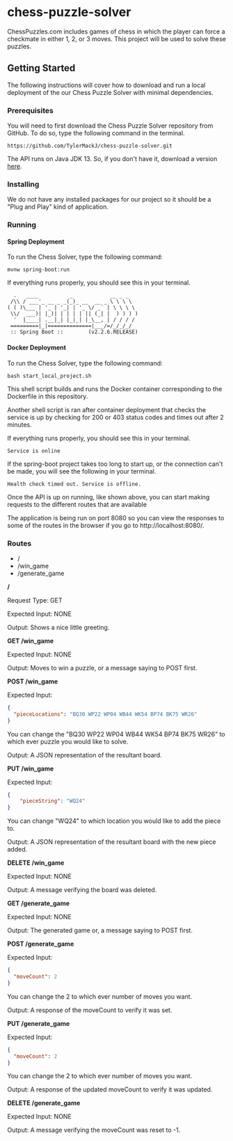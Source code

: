 # chess-puzzle-solver
ChessPuzzles.com includes games of chess in which the player can force a 
checkmate in either 1, 2, or 3 moves. This project will be used to solve 
these puzzles.

## Getting Started

The following instructions will cover how to download and run a local 
deployment of the our Chess Puzzle Solver with minimal dependencies.

### Prerequisites

You will need to first download the Chess Puzzle Solver repository from 
GitHub. To do so, type the following command in the terminal.

```
https://github.com/TylerMackJ/chess-puzzle-solver.git
```

The API runs on Java JDK 13. So, if you don't have it, download a version 
[here](https://www.oracle.com/java/technologies/javase-jdk13-downloads.html).

### Installing

We do not have any installed packages for our project so it should be a 
"Plug and Play" kind of application.

### Running

#### Spring Deployment

To run the Chess Solver, type the following command:

```
mvnw spring-boot:run
```

If everything runs properly, you should see this in your terminal.

```
  .   ____          _            __ _ _
 /\\ / ___'_ __ _ _(_)_ __  __ _ \ \ \ \
( ( )\___ | '_ | '_| | '_ \/ _` | \ \ \ \
 \\/  ___)| |_)| | | | | || (_| |  ) ) ) )
  '  |____| .__|_| |_|_| |_\__, | / / / /
 =========|_|==============|___/=/_/_/_/
 :: Spring Boot ::        (v2.2.6.RELEASE)

```

#### Docker Deployment

To run the Chess Solver, type the following command:

```
bash start_local_project.sh
```

This shell script builds and runs the Docker container corresponding
to the Dockerfile in this repository. 

Another shell script is ran after container deployment that
checks the service is up by checking for 200 or 403 status codes
and times out after 2 minutes.

If everything runs properly, you should see this in your terminal.

```
Service is online
```

If the spring-boot project takes too long to start up, or the connection
can't be made, you will see the following in your terminal.

```
Health check timed out. Service is offline.
```

Once the API is up on running, like shown above, you can start making requests
to the different routes that are available

The application is being run on port 8080 so you can view the responses to 
some of the routes in the browser if you go to http://localhost:8080/.

### Routes
* /
* /win_game
* /generate_game

**/**

Request Type: GET

Expected Input: NONE

Output: Shows a nice little greeting.

**GET /win_game**

Expected Input: NONE

Output: Moves to win a puzzle, or a message saying to POST first.

**POST /win_game**

Expected Input: 

```json
{
  "pieceLocations": "BQ30 WP22 WP04 WB44 WK54 BP74 BK75 WR26"
}
```

You can change the "BQ30 WP22 WP04 WB44 WK54 BP74 BK75 WR26" to which ever puzzle you would like to solve.

Output: A JSON representation of the resultant board.

**PUT /win_game**

Expected Input:

```json
{
    "pieceString": "WQ24"
}
```

You can change "WQ24" to which location you would like to add the piece to.

Output: A JSON representation of the resultant board with the new piece added.

**DELETE /win_game**

Expected Input: NONE

Output: A message verifying the board was deleted.

**GET /generate_game**

Expected Input: NONE

Output: The generated game or, a message saying to POST first.

**POST /generate_game**

Expected Input: 

```json
{
  "moveCount": 2
}
```

You can change the 2 to which ever number of moves you want.

Output: A response of the moveCount to verify it was set.

**PUT /generate_game**

Expected Input:

```json
{
  "moveCount": 2
}
```

You can change the 2 to which ever number of moves you want.

Output: A response of the updated moveCount to verify it was updated.

**DELETE /generate_game**

Expected Input: NONE

Output: A message verifying the moveCount was reset to -1.

